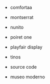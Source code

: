 - comfortaa

- montserrat

- nunito

- poiret one 

- playfair display

- tinos

- source code

- museo moderno